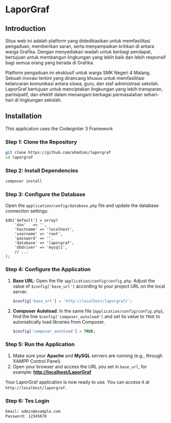 # LaporGraf

## Introduction

Situs web ini adalah platform yang didedikasikan untuk memfasilitasi pengaduan, memberikan saran, serta menyampaikan kritikan di antara warga Grafika. Dengan menyediakan wadah untuk berbagi pendapat, bertujuan untuk membangun lingkungan yang lebih baik dan lebih responsif bagi semua orang yang berada di Grafika.

Platform pengaduan ini eksklusif untuk warga SMK Negeri 4 Malang. Sebuah inovasi terkini yang dirancang khusus untuk memfasilitasi kelancaran komunikasi antara siswa, guru, dan staf administrasi sekolah. LaporGraf bertujuan untuk menciptakan lingkungan yang lebih transparan, partisipatif, dan efektif dalam menangani berbagai permasalahan sehari-hari di lingkungan sekolah.

## Installation

This application uses the Codeigniter 3 Framework

### Step 1: Clone the Repository

```bash
git clone https://github.com/ahmdims/laporgraf
cd laporgraf
```

### Step 2: Install Dependencies

```bash
composer install
```

### Step 3: Configure the Database

Open the `application/config/database.php` file and update the database connection settings:

```dotenv
$db['default'] = array(
    'dsn'   => '',
    'hostname' => 'localhost',
    'username' => 'root',
    'password' => '',
    'database' => 'laporgraf',
	'dbdriver' => 'mysqli',
    // ...
);
```

### Step 4: Configure the Application

1. **Base URL**: Open the file `application/config/config.php`. Adjust the value of `$config['base_url']` according to your project URL on the local server.

   ```php
   $config['base_url'] = 'http://localhost/laporgraf/';
   ```

2. **Composer Autoload**: In the same file (`application/config/config.php`), find the line `$config['composer_autoload']` and set its value to `TRUE` to automatically load libraries from Composer.

   ```php
   $config['composer_autoload'] = TRUE;
   ```

### Step 5: Run the Application

1. Make sure your **Apache** and **MySQL** servers are running (e.g., through XAMPP Control Panel).
2. Open your browser and access the URL you set in `base_url`, for example: **[http://localhost/LaporGraf](http://localhost/laporgraf)**

Your LaporGraf application is now ready to use. You can access it at `http://localhost/laporgraf`.

### Step 6: Tes Login

```bash
Email: admin@example.com
Password: 12345678
```

